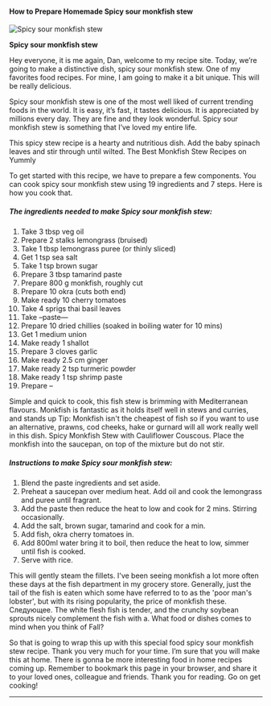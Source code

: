             

#### How to Prepare Homemade Spicy sour monkfish stew

![Spicy sour monkfish stew](https://img-global.cpcdn.com/recipes/b790089e54591c6d/751x532cq70/spicy-sour-monkfish-stew-recipe-main-photo.jpg)

**Spicy sour monkfish stew**

Hey everyone, it is me again, Dan, welcome to my recipe site. Today, we’re going to make a distinctive dish, spicy sour monkfish stew. One of my favorites food recipes. For mine, I am going to make it a bit unique. This will be really delicious.

Spicy sour monkfish stew is one of the most well liked of current trending foods in the world. It is easy, it’s fast, it tastes delicious. It is appreciated by millions every day. They are fine and they look wonderful. Spicy sour monkfish stew is something that I’ve loved my entire life.

This spicy stew recipe is a hearty and nutritious dish. Add the baby spinach leaves and stir through until wilted. The Best Monkfish Stew Recipes on Yummly

To get started with this recipe, we have to prepare a few components. You can cook spicy sour monkfish stew using 19 ingredients and 7 steps. Here is how you cook that.

##### The ingredients needed to make Spicy sour monkfish stew:

1.  Take 3 tbsp veg oil
2.  Prepare 2 stalks lemongrass (bruised)
3.  Take 1 tbsp lemongrass puree (or thinly sliced)
4.  Get 1 tsp sea salt
5.  Take 1 tsp brown sugar
6.  Prepare 3 tbsp tamarind paste
7.  Prepare 800 g monkfish, roughly cut
8.  Prepare 10 okra (cuts both end)
9.  Make ready 10 cherry tomatoes
10.  Take 4 sprigs thai basil leaves
11.  Take –paste—
12.  Prepare 10 dried chillies (soaked in boiling water for 10 mins)
13.  Get 1 medium union
14.  Make ready 1 shallot
15.  Prepare 3 cloves garlic
16.  Make ready 2.5 cm ginger
17.  Make ready 2 tsp turmeric powder
18.  Make ready 1 tsp shrimp paste
19.  Prepare –

Simple and quick to cook, this fish stew is brimming with Mediterranean flavours. Monkfish is fantastic as it holds itself well in stews and curries, and stands up Tip: Monkfish isn't the cheapest of fish so if you want to use an alternative, prawns, cod cheeks, hake or gurnard will all work really well in this dish. Spicy Monkfish Stew with Cauliflower Couscous. Place the monkfish into the saucepan, on top of the mixture but do not stir.

##### Instructions to make Spicy sour monkfish stew:

1.  Blend the paste ingredients and set aside.
2.  Preheat a saucepan over medium heat. Add oil and cook the lemongrass and puree until fragrant.
3.  Add the paste then reduce the heat to low and cook for 2 mins. Stirring occasionally.
4.  Add the salt, brown sugar, tamarind and cook for a min.
5.  Add fish, okra cherry tomatoes in.
6.  Add 800ml water bring it to boil, then reduce the heat to low, simmer until fish is cooked.
7.  Serve with rice.

This will gently steam the fillets. I've been seeing monkfish a lot more often these days at the fish department in my grocery store. Generally, just the tail of the fish is eaten which some have referred to to as the 'poor man's lobster', but with its rising popularity, the price of monkfish these. Следующее. The white flesh fish is tender, and the crunchy soybean sprouts nicely complement the fish with a. What food or dishes comes to mind when you think of Fall?

So that is going to wrap this up with this special food spicy sour monkfish stew recipe. Thank you very much for your time. I’m sure that you will make this at home. There is gonna be more interesting food in home recipes coming up. Remember to bookmark this page in your browser, and share it to your loved ones, colleague and friends. Thank you for reading. Go on get cooking!

* * *